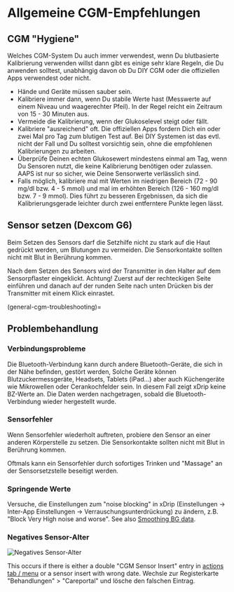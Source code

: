 # Allgemeine CGM-Empfehlungen

## CGM "Hygiene"

Welches CGM-System Du auch immer verwendest, wenn Du blutbasierte Kalibrierung verwenden willst dann gibt es einige sehr klare Regeln, die Du anwenden solltest, unabhängig davon ob Du DIY CGM oder die offiziellen Apps verwendest oder nicht.

-   Hände und Geräte müssen sauber sein.
-   Kalibriere immer dann, wenn Du stabile Werte hast (Messwerte auf einem Niveau und waagerechter Pfeil). In der Regel reicht ein Zeitraum von 15 - 30 Minuten aus.
-   Vermeide die Kalibrierung, wenn der Glukoselevel steigt oder fällt.
-   Kalibriere "ausreichend" oft. Die offiziellen Apps fordern Dich ein oder zwei Mal pro Tag zum blutigen Test auf. Bei DIY Systemen ist das evtl. nicht der Fall und Du solltest vorsichtig sein, ohne die empfohlenen Kalibrierungen zu arbeiten.
-   Überprüfe Deinen echten Glukosewert mindestens einmal am Tag, wenn Du Sensoren nutzt, die keine Kalibrierung benötigen oder zulassen. AAPS ist nur so sicher, wie Deine Sensorwerte verlässlich sind.
-   Falls möglich, kalibriere mal mit Werten im niedrigen Bereich (72 - 90 mg/dl bzw. 4 - 5 mmol) und mal im erhöhten Bereich (126 - 160 mg/dl bzw. 7 - 9 mmol).  Dies führt zu besseren Ergebnissen, da sich die Kalibrierungsgerade leichter durch zwei entferntere Punkte legen lässt.

## Sensor setzen (Dexcom G6)

Beim Setzen des Sensors darf die Setzhilfe nicht zu stark auf die Haut gedrückt werden, um Blutungen zu vermeiden. Die Sensorkontakte sollten nicht mit Blut in Berührung kommen.

Nach dem Setzen des Sensors wird der Transmitter in den Halter auf dem Sensorpflaster eingeklickt. Achtung! Zuerst auf der rechteckigen Seite einführen und danach auf der runden Seite nach unten Drücken bis der Transmitter mit einem Klick einrastet.

(general-cgm-troubleshooting)=
## Problembehandlung

### Verbindungsprobleme

Die Bluetooth-Verbindung kann durch andere Bluetooth-Geräte, die sich in der Nähe befinden, gestört werden, Solche Geräte können Blutzuckermessgeräte, Headsets, Tablets (iPad...) aber auch Küchengeräte wie Mikrowellen oder Cerankochfelder sein. In diesem Fall zeigt xDrip keine BZ-Werte an. Die Daten werden nachgetragen, sobald die Bluetooth-Verbindung wieder hergestellt wurde.

### Sensorfehler

Wenn Sensorfehler wiederholt auftreten, probiere den Sensor an einer anderen Körperstelle zu setzen. Die Sensorkontakte sollten nicht mit Blut in Berührung kommen.

Oftmals kann ein Sensorfehler durch sofortiges Trinken und "Massage" an der Sensorsetzstelle beseitigt werden.

### Springende Werte

Versuche, die Einstellungen zum "noise blocking" in xDrip (Einstellungen -> Inter-App Einstellungen -> Verrauschungsunterdrückung) zu ändern, z.B. "Block Very High noise and worse". See also [Smoothing BG data](../CompatibleCgms/SmoothingBloodGlucoseData.md).

### Negatives Sensor-Alter

![Negatives Sensor-Alter](../images/Troubleshooting_SensorAge.png)

This occurs if there is either a double "CGM Sensor Insert" entry in [actions tab / menu](#screens-action-tab) or a sensor insert with wrong date. Wechsle zur Registerkarte "Behandlungen" > "Careportal" und lösche den falschen Eintrag.
